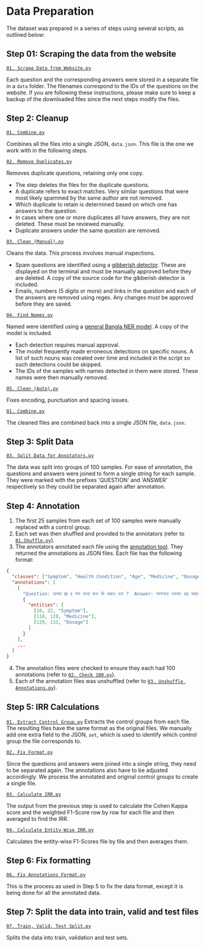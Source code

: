 # Data Preparation

The dataset was prepared in a series of steps using several scripts, as outlined below:

## Step 01: Scraping the data from the website

[`01. Scrape Data from Website.py`](01.%20Scrape%20Data%20from%20Website.py)

Each question and the corresponding answers were stored in a separate file in a `data` folder. The filenames correspond to the IDs of the questions on the website. If you are following these instructions, please make sure to keep a backup of the downloaded files since the next steps modify the files.

## Step 2: Cleanup

[`01. Combine.py`](02.%20Cleanup/01.%20Combine.py)

Combines all the files into a single JSON, `data.json`. This file is the one we work with in the following steps.

[`02. Remove Duplicates.py`](02.%20Cleanup/02.%20Remove%20Duplicates.py)

Removes duplicate questions, retaining only one copy.
- The step deletes the files for the duplicate questions.
- A duplicate refers to exact matches. Very similar questions that were most likely spammed by the same author are not removed.
- Which duplicate to retain is determined based on which one has answers to the question.
- In cases where one or more duplicates all have answers, they are not deleted. These must be reviewed manually.
- Duplicate answers under the same question are removed.

[`03. Clean (Manual).py`](02.%20Cleanup/03.%20Clean%20(Manual).py)

Cleans the data. This process involves manual inspections.
- Spam questions are identified using a [gibberish detector](https://github.com/rrenaud/Gibberish-Detector). These are displayed on the terminal and must be manually approved before they are deleted. A copy of the source code for the gibberish detector is included.
- Emails, numbers (5 digits or more) and links in the question and each of the answers are removed using regex. Any changes must be approved before they are saved.

[`04. Find Names.py`](02.%20Cleanup/04.%20Find%20Names.py)

Named were identified using a [general Bangla NER model](https://pypi.org/project/bnlp-toolkit). A copy of the model is included.
- Each detection requires manual approval.
- The model frequently made erroneous detections on specific nouns. A list of such nouns was created over time and included in the script so such detections could be skipped.
- The IDs of the samples with names detected in them were stored. These names were then manually removed.

[`05. Clean (Auto).py`](02.%20Cleanup/05.%20Clean%20(Auto).py)

Fixes encoding, punctuation and spacing issues.

[`01. Combine.py`](02.%20Cleanup/01.%20Combine.py)

The cleaned files are combined back into a single JSON file, `data.json`.

## Step 3: Split Data

[`03. Split Data for Annotators.py`](03.%20Split%20Data%20for%20Annotators.py)

The data was split into groups of 100 samples. For ease of annotation, the questions and answers were joined to form a single string for each sample. They were marked with the prefixes 'QUESTION' and 'ANSWER' respectively so they could be separated again after annotation.

## Step 4: Annotation

1. The first 25 samples from each set of 100 samples were manually replaced with a control group.
2. Each set was then shuffled and provided to the annotators (refer to [`01.Shuffle.py`](04.%20Annotation/01.Shuffle.py)).
3. The annotators annotated each file using the [annotation tool](https://github.com/tecoholic/ner-annotator). They returned the annotations as JSON files. Each file has the following format:
```json
{
  "classes": ["Symptom", "Health Condition", "Age", "Medicine", "Dosage", "Medical Procedure", "Specialist"],
  "annotations": [
    [
      "Question: হালকা জ্বর র গলা ব্যাথা জন্য কি করতে হবে ?  Answer: আপনাকে ধন্যবাদ প্রশ্ন করার জন্য । আপনি ট্যাবলেট নাপা ৫০০ মিলিগ্রাম একটা করে খেতে পারেন । আদা , মধু , লেবু , গরম পানি খান । ধন্যবাদ । \r", 
      {
        "entities": [
          [10, 22, "Symptom"],
          [110, 128, "Medicine"],
          [129, 133, "Dosage"]
        ]
      }
    ],
    ...
  ]
}
```
4. The annotation files were checked to ensure they each had 100 annotations (refer to [`02. Check 100.py`](04.%20Annotation/02.%20Check%20100.py)).
5. Each of the annotation files was unshuffled (refer to [`03. Unshuffle Annotations.py`](04.%20Annotation/03.%20Unshuffle%20Annotations.py)).

## Step 5: IRR Calculations

[`01. Extract Control Group.py`](05.%20IRR%20Calculations/01.%20Extract%20Control%20Group.py)
Extracts the control groups from each file. The resulting files have the same format as the original files. We manually add one extra field to the JSON, `set`, which is used to identify which control group the file corresponds to.

[`02. Fix Format.py`](05.%20IRR%20Calculations/02.%20Fix%20Format.py)

Since the questions and answers were joined into a single string, they need to be separated again. The annotations also have to be adjusted accordingly. We process the annotated and original control groups to create a single file.

[`03. Calculate IRR.py`](05.%20IRR%20Calculations/03.%20Calculate%20IRR.py)

The output from the previous step is used to calculate the Cohen Kappa score and the weighted F1-Score row by row for each file and then averaged to find the IRR.

[`04. Calculate Entity-Wise IRR.py`](05.%20IRR%20Calculations/04.%20Calculate%20Entity-Wise%20IRR.py)

Calculates the entity-wise F1-Scores file by file and then averages them.

## Step 6: Fix formatting

[`06. Fix Annotations Format.py`](06.%20Fix%20Annotations%20Format.py)

This is the process as used in Step 5 to fix the data format, except it is being done for all the annotated data.

## Step 7: Split the data into train, valid and test files

[`07. Train, Valid, Test Split.py`](07.%20Train,%20Valid,%20Test%20Split.py)

Splits the data into train, validation and test sets.